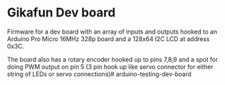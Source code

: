 # Gikafun Dev board

Firmware for a dev board with an array of inputs and outputs hooked to an Arduino Pro Micro 16MHz 328p board and a 128x64 I2C LCD at address 0x3C.

The board also has a rotary encoder hooked up to pins 7,8,9 and a spot for doing PWM output on pin 5 (3 pin hook up like servo connector for either string of LEDs or servo connections)# arduino-testing-dev-board
